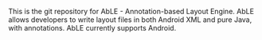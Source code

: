 This is the git repository for AbLE - Annotation-based Layout Engine. AbLE allows developers to write layout files in both Android XML and pure Java, with annotations. AbLE currently supports Android.
